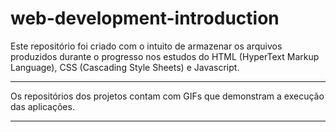# web-development-introduction
Este repositório foi criado com o intuito de armazenar os arquivos produzidos durante o progresso nos estudos do HTML (HyperText Markup Language), CSS (Cascading Style Sheets) e Javascript.
<hr/>
Os repositórios dos projetos contam com GIFs que demonstram a execução das aplicações.
<hr/>
